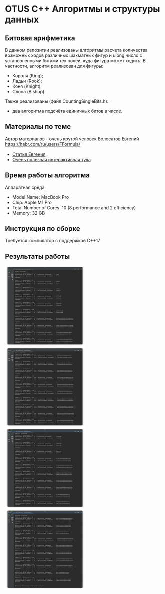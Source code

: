 # OTUS C++ Алгоритмы и структуры данных

## Битовая арифметика

В данном репозитии реализованы алгоритмы расчета количества возможных ходов различных шахматных фигур
и ulong число с установленными битами тех полей, куда фигура может ходить. В частности, алгоритм реализован для фигуры:
- Короля (King);
- Ладьи (Rook);
- Коня (Knight);
- Слона (Bishop)

Также реализованы (файл CountingSingleBits.h): 
- два алгоритма подсчёта единичных битов в числе.

## Материалы по теме
Автор материалов - очень крутой человек Волосатов Евгений https://habr.com/ru/users/FFormula/ 
- [Статья Евгения](https://habr.com/ru/company/otus/blog/476510/)
- [Очень полезная интерактивная тула](https://gekomad.github.io/Cinnamon/BitboardCalculator/)

## Время работы алгоритма
Аппаратная среда:
- Model Name: MacBook Pro
- Chip:	Apple M1 Pro
- Total Number of Cores: 10 (8 performance and 2 efficiency)
- Memory: 32 GB

## Инструкция по сборке

Требуется компиялтор с поддержкой C++17

## Результаты работы
<p align="left">
  <img src="additional/King.png"   style="width:256px; height:256px;">
  <img src="additional/Rook.png"   style="width:256px; height:256px;">
  <img src="additional/Knight.png" style="width:256px; height:256px;">
  <img src="additional/Bishop.png" style="width:256px; height:256px;">
</p>
